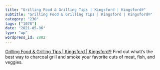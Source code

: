 ```yaml
---
title: "Grilling Food & Grilling Tips | Kingsford | Kingsford®"
subtitle: "Grilling Food & Grilling Tips | Kingsford | Kingsford®"
category: "230"
tags: ["1078"]
date: "2021-05-06"
type: "wp"
wordpress_id: 2882
---
```

[ Grilling Food & Grilling Tips | Kingsford | Kingsford®](https://www.kingsford.com/how-to-food/)
 Find out what\’s the best way to charcoal grill and smoke your favorite cuts of meat, fish, and veggies.